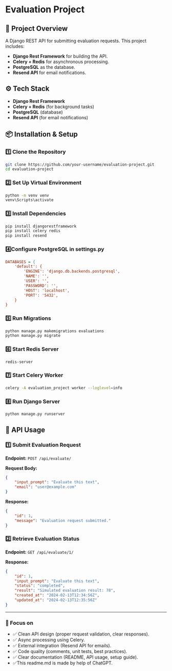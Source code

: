 
# Evaluation Project

## 🚀 Project Overview
A Django REST API for submitting evaluation requests. This project includes:
- **Django Rest Framework** for building the API.
- **Celery + Redis** for asynchronous processing.
- **PostgreSQL** as the database.
- **Resend API** for email notifications.

## ⚙️ Tech Stack
- **Django Rest Framework**
- **Celery + Redis** (for background tasks)
- **PostgreSQL** (database)
- **Resend API** (for email notifications)

## 📦 Installation & Setup
### 1️⃣ Clone the Repository
```sh
git clone https://github.com/your-username/evaluation-project.git
cd evaluation-project
```

### 2️⃣ Set Up Virtual Environment
```sh
python -m venv venv
venv\Scripts\activate      
```

### 3️⃣ Install Dependencies
```sh
pip install djangorestframework
pip install celery redis
pip install resend
```

### 4️⃣Configure PostgreSQL in settings.py

```ini
DATABASES = {
    'default': {
        'ENGINE': 'django.db.backends.postgresql',
        'NAME': '',
        'USER': '',
        'PASSWORD': '',
        'HOST': 'localhost',
        'PORT': '5432',
    }
}
```

### 5️⃣ Run Migrations
```sh
python manage.py makemigrations evaluations
python manage.py migrate
```

### 6️⃣ Start Redis Server
```sh
redis-server
```

### 7️⃣ Start Celery Worker
```sh
celery -A evaluation_project worker --loglevel=info
```

### 8️⃣ Run Django Server
```sh
python manage.py runserver
```

## 📌 API Usage
### 1️⃣ Submit Evaluation Request
**Endpoint:** `POST /api/evaluate/`

**Request Body:**
```json
{
    "input_prompt": "Evaluate this text",
    "email": "user@example.com"
}
```

**Response:**
```json
{
    "id": 1,
    "message": "Evaluation request submitted."
}
```

### 2️⃣ Retrieve Evaluation Status
**Endpoint:** `GET /api/evaluate/1/`

**Response:**
```json
{
    "id": 1,
    "input_prompt": "Evaluate this text",
    "status": "completed",
    "result": "Simulated evaluation result: 78",
    "created_at": "2024-02-13T12:34:56Z",
    "updated_at": "2024-02-13T12:35:56Z"
}
```

---

### 🎯 Focus on
- ✅ Clean API design (proper request validation, clear responses).
- ✅ Async processing using Celery.
- ✅ External integration (Resend API for emails).
- ✅ Code quality (comments, unit tests, best practices).
- ✅ Clear documentation (README, API usage, setup guide).
- ✅This readme.md is made by help of ChatGPT.

 
